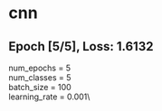 # cnn
## Epoch [5/5], Loss: 1.6132
num_epochs = 5\
num_classes = 5\
batch_size = 100\
learning_rate = 0.001\

